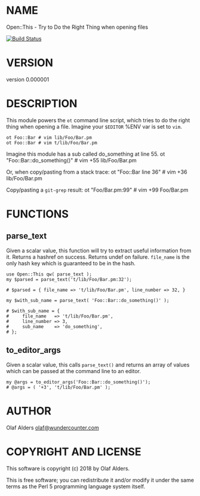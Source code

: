 # NAME

Open::This - Try to Do the Right Thing when opening files

[![Build Status](https://travis-ci.org/oalders/open-this.png?branch=master)](https://travis-ci.org/oalders/open-this)

# VERSION

version 0.000001

# DESCRIPTION

This module powers the `ot` command line script, which tries to do the right
thing when opening a file.  Imagine your `$EDITOR` %ENV var is set to `vim`.

    ot Foo::Bar # vim lib/Foo/Bar.pm
    ot Foo::Bar # vim t/lib/Foo/Bar.pm

Imagine this module has a sub called do\_something at line 55.
    ot "Foo::Bar::do\_something()" # vim +55 lib/Foo/Bar.pm

Or, when copy/pasting from a stack trace:
    ot "Foo::Bar line 36" # vim +36 lib/Foo/Bar.pm

Copy/pasting a `git-grep` result:
    ot "Foo/Bar.pm:99" # vim +99 Foo/Bar.pm

# FUNCTIONS

## parse\_text

Given a scalar value, this function will try to extract useful information from
it.  Returns a hashref on success.  Returns undef on failure.  `file_name` is
the only hash key which is guaranteed to be in the hash.

    use Open::This qw( parse_text );
    my $parsed = parse_text('t/lib/Foo/Bar.pm:32');

    # $parsed = { file_name => 't/lib/Foo/Bar.pm', line_number => 32, }

    my $with_sub_name = parse_text( 'Foo::Bar::do_something()' );

    # $with_sub_name = {
    #     file_name   => 't/lib/Foo/Bar.pm',
    #     line_number => 3,
    #     sub_name    => 'do_something',
    # };

## to\_editor\_args

Given a scalar value, this calls `parse_text()` and returns an array of values
which can be passed at the command line to an editor.

    my @args = to_editor_args('Foo::Bar::do_something()');
    # @args = ( '+3', 't/lib/Foo/Bar.pm' );

# AUTHOR

Olaf Alders <olaf@wundercounter.com>

# COPYRIGHT AND LICENSE

This software is copyright (c) 2018 by Olaf Alders.

This is free software; you can redistribute it and/or modify it under
the same terms as the Perl 5 programming language system itself.
